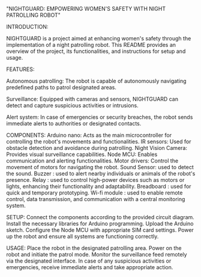 "NIGHTGUARD: EMPOWERING WOMEN'S SAFETY WITH NIGHT PATROLLING ROBOT"

INTRODUCTION:

NIGHTGUARD is a project aimed at enhancing women's safety through the implementation of a night patrolling robot. This README provides an overview of the project, its functionalities, and instructions for setup and usage.

FEATURES:

Autonomous patrolling: The robot is capable of autonomously navigating predefined paths to patrol designated areas.

Surveillance: Equipped with cameras and sensors, NIGHTGUARD can detect and capture suspicious activities or intrusions.

Alert system: In case of emergencies or security breaches, the robot sends immediate alerts to authorities or designated contacts.

COMPONENTS:
Arduino nano: Acts as the main microcontroller for controlling the robot's movements and functionalities.
IR sensors: Used for obstacle detection and avoidance during patrolling.
Night Vision Camera: Provides visual surveillance capabilities.
Node MCU: Enables communication and alerting functionalities.
Motor drivers: Control the movement of motors for navigating the robot.
Sound Sensor: used to detect the sound.
Buzzer : used to alert nearby individuals or animals of the robot's presence.
Relay : used to control high-power devices such as motors or lights, enhancing their functionality and adaptability.
Breadboard : used for quick and temporary prototyping.
Wi-fi module : used to enable remote control, data transmission, and communication with a central monitoring system.

SETUP:
Connect the components according to the provided circuit diagram.
Install the necessary libraries for Arduino programming.
Upload the Arduino sketch.
Configure the Node MCU with appropriate SIM card settings.
Power up the robot and ensure all systems are functioning correctly.

USAGE:
Place the robot in the designated patrolling area.
Power on the robot and initiate the patrol mode.
Monitor the surveillance feed remotely via the designated interface.
In case of any suspicious activities or emergencies, receive immediate alerts and take appropriate action.
